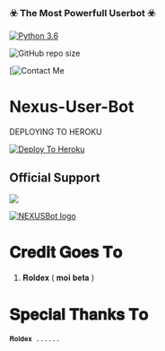 ### ☣️ The Most Powerfull Userbot ☣️

[![Python 3.6](https://img.shields.io/badge/Python-3.6%20or%20newer-blue.svg)](https://www.python.org/downloads/release/python-360/)

![GitHub repo size](https://img.shields.io/github/repo-size/nexus951/nexus_user_bot)

[![Contact Me](https://img.shields.io/badge/1-Telegram--Contact-blue)


# Nexus-User-Bot

DEPLOYING TO HEROKU

[![Deploy To Heroku](https://www.herokucdn.com/deploy/button.svg)](https://heroku.com/deploy?template=https://github.com/nexus951/nexus_user_bot)

## Official Support
<a href="https://t.me/nexus_user_bot"><img src="https://img.shields.io/badge/Join-Support%20Group-red.svg?style=for-the-badge&logo=Telegram"></a>


[![NEXUSBot logo](https://telegra.ph/file/f5f5fa0251c819246d3fa.jpg)](https://t.me/nexus_user_bot)
# 𝐂𝐫𝐞𝐝𝐢𝐭 𝐆𝐨𝐞𝐬 𝐓𝐨
1. 𝐑𝐨𝐥𝐝𝐞𝐱 ( 𝐦𝐨𝐢 𝐛𝐞𝐭𝐚 )
 

# 𝐒𝐩𝐞𝐜𝐢𝐚𝐥 𝐓𝐡𝐚𝐧𝐤𝐬 𝐓𝐨
     
    𝐑𝐨𝐥𝐝𝐞𝐱 ......

